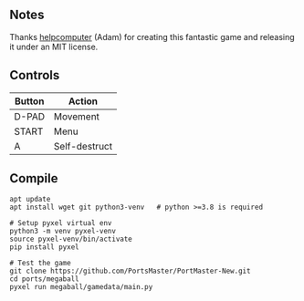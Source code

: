 ## Notes

Thanks [helpcomputer](https://helpcomputer.itch.io) (Adam) for creating this fantastic game and releasing it under an MIT license.


## Controls

| Button | Action        |
| -------| ------------- |
| D-PAD  | Movement      |
| START  | Menu          |
| A      | Self-destruct |


## Compile

```shell
apt update
apt install wget git python3-venv   # python >=3.8 is required

# Setup pyxel virtual env
python3 -m venv pyxel-venv
source pyxel-venv/bin/activate
pip install pyxel

# Test the game
git clone https://github.com/PortsMaster/PortMaster-New.git
cd ports/megaball
pyxel run megaball/gamedata/main.py
```
